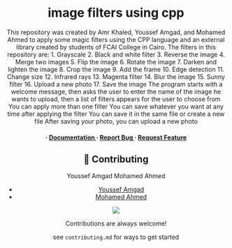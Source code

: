 <div align='center'>

<h1>image filters using cpp</h1>
<p>This repository was created by Amr Khaled, Youssef Amgad, and Mohamed Ahmed to apply some magic filters using the CPP language and an external library created by students of FCAI College in Cairo. The filters in this repository are: 1. Grayscale 2. Black and white filter 3. Reverse the image 4. Merge two images 5. Flip the image 6. Rotate the image 7. Darken and lighten the image 8. Crop the image 9. Add the frame 10. Edge detection 11. Change size 12. Infrared rays 13. Magenta filter 14. Blur the image 15. Sunny filter 16. Upload a new photo 17. Save the image The program starts with a welcome message, then asks the user to enter the name of the image he wants to upload, then a list of filters appears for the user to choose from You can apply more than one filter You can save whatever you want at any time after applying the filter You can save it in the same file or create a new file After saving your photo, you can upload a new photo</p>

<h4> <span> · </span> <a href="https://github.com/ Amr-Khaled-Ahmed/Photo-editor/blob/master/README.md"> Documentation </a> <span> · </span> <a href="https://github.com/ Amr-Khaled-Ahmed/Photo-editor/issues"> Report Bug </a> <span> · </span> <a href="https://github.com/ Amr-Khaled-Ahmed/Photo-editor/issues"> Request Feature </a> </h4>







## :wave: Contributing
Youssef Amgad
Mohamed Ahmed
- [Youssef Amgad](https://github.com/YoussefAmgad)
- [Mohamed Ahmed](https://github.com/MohamedAhmed17)

<a href="https://github.com/Amr-Khaled-Ahmed/Photo-editor.git/graphs/contributors"> <img src="https://contrib.rocks/image?repo=Louis3797/awesome-readme-template" /> </a>

Contributions are always welcome!

see `contributing.md` for ways to get started
